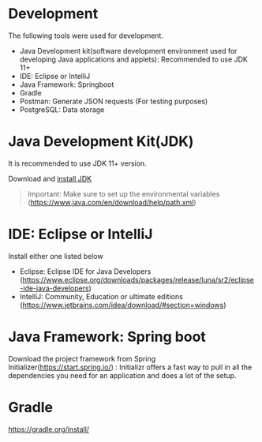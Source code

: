 # Development

The following tools were used for development.

- Java Development kit(software development environment used for developing Java applications and applets): Recommended to use JDK 11+ 
- IDE: Eclipse or IntelliJ 
- Java Framework: Springboot
- Gradle
- Postman: Generate JSON requests (For testing purposes)
- PostgreSQL: Data storage


# Java Development Kit(JDK)

It is recommended to use JDK 11+ version.

Download and [install JDK](https://www.oracle.com/java/technologies/javase-downloads.html)
> Important: Make sure to set up the environmental variables (https://www.java.com/en/download/help/path.xml)

# IDE: Eclipse or IntelliJ
Install either one listed below
- Eclipse: Eclipse IDE for Java Developers (https://www.eclipse.org/downloads/packages/release/luna/sr2/eclipse-ide-java-developers)
- IntelliJ: Community, Education or ultimate editions (https://www.jetbrains.com/idea/download/#section=windows)

# Java Framework: Spring boot

Download the project framework from Spring Initializer(https://start.spring.io/) : Initializr offers a fast way to pull in all the dependencies you need for an application and does a lot of the setup.

# Gradle

https://gradle.org/install/
